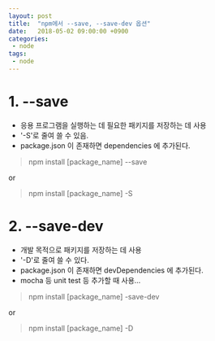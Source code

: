 ```yaml
---
layout: post
title:  "npm에서 --save, --save-dev 옵션"
date:   2018-05-02 09:00:00 +0900
categories:
 - node
tags: 
 - node
---
```


# 1. --save
- 응용 프로그램을 실행하는 데 필요한 패키지를 저장하는 데 사용
- '-S'로 줄여 쓸 수 있음.
- package.json 이 존재하면  dependencies 에 추가된다.

> npm install [package_name] --save

or

> npm install [package_name] -S

# 2. --save-dev

- 개발 목적으로 패키지를 저장하는 데 사용
- '-D'로 줄여 쓸 수 있다.
- package.json 이 존재하면 devDependencies 에 추가된다.
- mocha 등 unit test 등 추가할 때 사용...

> npm install [package_name] -save-dev

or

> npm install [package_name] -D

